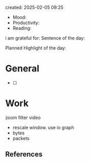 

created: 2025-02-05 09:25

- Mood:
- Productivity:
- Reading:

i am grateful for:
Sentence of the day:

Planned Highlight of the day:

# General

- [ ] 


# Work
zoom filter video
- rescale window. use io graph 
- bytes
- packets










## References
